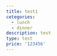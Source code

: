```yaml
---
title: test1
cetegories:
  - lunch
  - dinner
description: test
type: test
price: '123456'
---
```


